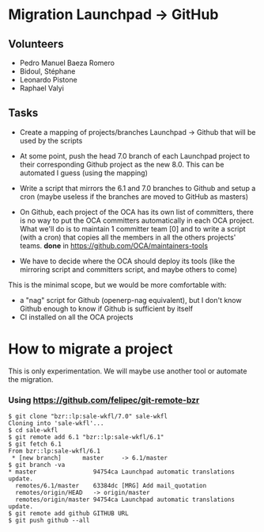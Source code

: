 # Migration Launchpad → GitHub

## Volunteers

* Pedro Manuel Baeza Romero
* Bidoul, Stéphane
* Leonardo Pistone
* Raphael Valyi

## Tasks

* Create a mapping of projects/branches Launchpad → Github that will be
used by the scripts

* At some point, push the head 7.0 branch of each Launchpad project to
their corresponding Github project as the new 8.0. This can be automated
I guess (using the mapping)
* Write a script that mirrors the 6.1 and 7.0 branches to Github and
setup a cron (maybe useless if the branches are moved to GitHub as masters)

* On Github, each project of the OCA has its own list of committers,
there is no way to put the OCA committers automatically in each OCA
project. What we'll do is to maintain 1 committer team [0] and to write
a script (with a cron) that copies all the members in all the others
projects' teams. **done** in https://github.com/OCA/maintainers-tools

* We have to decide where the OCA should deploy its tools (like the
mirroring script and committers script, and maybe others to come)

This is the minimal scope, but we would be more comfortable with:

* a "nag" script for Github (openerp-nag equivalent), but I don't know
Github enough to know if Github is sufficient by itself
* CI installed on all the OCA projects

# How to migrate a project

This is only experimentation. We will maybe use another tool or automate the migration.

### Using https://github.com/felipec/git-remote-bzr

    $ git clone "bzr::lp:sale-wkfl/7.0" sale-wkfl
    Cloning into 'sale-wkfl'...
    $ cd sale-wkfl 
    $ git remote add 6.1 "bzr::lp:sale-wkfl/6.1"                                       
    $ git fetch 6.1
    From bzr::lp:sale-wkfl/6.1
     * [new branch]      master     -> 6.1/master
    $ git branch -va
    * master                94754ca Launchpad automatic translations update.
      remotes/6.1/master    63384dc [MRG] Add mail_quotation
      remotes/origin/HEAD   -> origin/master
      remotes/origin/master 94754ca Launchpad automatic translations update.
    $ git remote add github GITHUB URL
    $ git push github --all

